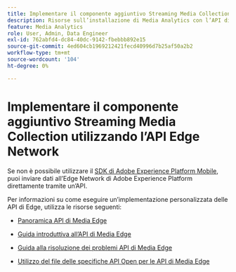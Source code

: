 ```yaml
---
title: Implementare il componente aggiuntivo Streaming Media Collection utilizzando l’API Edge Network
description: Risorse sull’installazione di Media Analytics con l’API di Experience Platform Edge.
feature: Media Analytics
role: User, Admin, Data Engineer
exl-id: 762abfd4-dc84-40dc-9142-fbebbb892e15
source-git-commit: 4ed604cb1969212421fecd40996d7b25af50a2b2
workflow-type: tm+mt
source-wordcount: '104'
ht-degree: 0%

---
```


# Implementare il componente aggiuntivo Streaming Media Collection utilizzando l’API Edge Network

Se non è possibile utilizzare il [SDK di Adobe Experience Platform Mobile](/help/implementation/edge/implementation-edge.md), puoi inviare dati all’Edge Network di Adobe Experience Platform direttamente tramite un’API.

Per informazioni su come eseguire un’implementazione personalizzata delle API di Edge, utilizza le risorse seguenti:

* [Panoramica API di Media Edge](https://developer.adobe.com/cja-apis/docs/endpoints/media-edge/)

* [Guida introduttiva all’API di Media Edge](https://developer.adobe.com/cja-apis/docs/endpoints/media-edge/getting-started/)

* [Guida alla risoluzione dei problemi API di Media Edge](https://developer.adobe.com/cja-apis/docs/endpoints/media-edge/troubleshooting/)

* [Utilizzo del file delle specifiche API Open per le API di Media Edge](https://developer.adobe.com/cja-apis/docs/endpoints/media-edge/swagger/)
